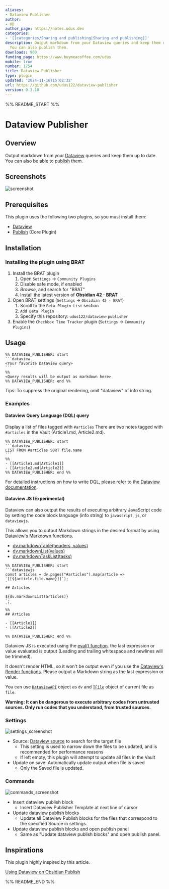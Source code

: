 ```yaml
---
aliases:
- Dataview Publisher
author:
- UD
author_page: https://notes.udus.dev
categories:
- '[[categories/Sharing and publishing|Sharing and publishing]]'
description: Output markdown from your Dataview queries and keep them up to date.
  You can also publish them.
downloads: 900
funding_page: https://www.buymeacoffee.com/udus
mobile: true
number: 1754
title: Dataview Publisher
type: plugin
updated: '2024-11-16T15:02:32'
url: https://github.com/udus122/dataview-publisher
version: 0.3.10
---
```


%% README_START %%

# Dataview Publisher

## Overview

Output markdown from your [Dataview](https://blacksmithgu.github.io/obsidian-dataview) queries and keep them up to date.
You can also be able to [publish](https://obsidian.md/publish) them.

## Screenshots

![screenshot](https://raw.githubusercontent.com/udus122/dataview-publisher/HEAD/assets/demo.gif)

## Prerequisites

This plugin uses the following two plugins, so you must install them:

- [Dataview](https://blacksmithgu.github.io/obsidian-dataview)
- [Publish](https://obsidian.md/publish) (Core Plugin)

## Installation

### Installing the plugin using BRAT

1. Install the BRAT plugin
    1. Open `Settings` -> `Community Plugins`
    2. Disable safe mode, if enabled
    3. *Browse*, and search for "BRAT" 
    4. Install the latest version of **Obsidian 42 - BRAT**
2. Open BRAT settings (`Settings` -> `Obsidian 42 - BRAT`)
    1. Scroll to the `Beta Plugin List` section
    2. `Add Beta Plugin`
    3. Specify this repository: `udus122/dataview-publisher`
3. Enable the `Checkbox Time Tracker` plugin (`Settings` -> `Community Plugins`)

## Usage

````
%% DATAVIEW_PUBLISHER: start
```dataview
<Your favorite Dataview query>
```
%%
<Query results will be output as markdown here>
%% DATAVIEW_PUBLISHER: end %%
````

Tips: To suppress the original rendering, omit "dataview" of info string.

### Examples

#### Dataview Query Language (DQL) query

Display a list of files tagged with `#articles`
There are two notes tagged with `#articles` in the Vault (Article1.md, Article2.md).

````
%% DATAVIEW_PUBLISHER: start
```dataview
LIST FROM #articles SORT file.name
```
%%
- [[Article1.md|Article1]]
- [[Article2.md|Article2]]
%% DATAVIEW_PUBLISHER: end %%
````

For detailed instructions on how to write DQL, please refer to the [Dataview documentation](https://blacksmithgu.github.io/obsidian-dataview/queries/structure).

#### Dataview JS (Experimental)

Dataview can also output the results of executing arbitrary JavaScript code by setting the code block language (info string) to `javascript`, `js`, or `dataviewjs`.

This allows you to output Markdown strings in the desired format by using [Dataview's Markdown functions](https://blacksmithgu.github.io/obsidian-dataview/api/code-reference/#markdown-dataviews).

- [dv.markdownTable(headers, values)](https://blacksmithgu.github.io/obsidian-dataview/api/code-reference/#dvmarkdowntableheaders-values)
- [dv.markdownList(values)](https://blacksmithgu.github.io/obsidian-dataview/api/code-reference/#dvmarkdownlistvalues)
- [dv.markdownTaskList(tasks)](https://blacksmithgu.github.io/obsidian-dataview/api/code-reference/#dvmarkdowntasklisttasks)

````
%% DATAVIEW_PUBLISHER: start
```dataviewjs
const articles = dv.pages("#articles").map(article => `[[${article.file.name}]]`);
`
## Articles

${dv.markdownList(articles)}
`;
```
%%
## Articles

- [[Article1]]
- [[Article2]]

%% DATAVIEW_PUBLISHER: end %%
````

Dataview JS is executed using the [eval() function](https://developer.mozilla.org/en-US/docs/Web/JavaScript/Reference/Global_Objects/eval). the last expression or value evaluated is output (Leading and trailing whitespace and newlines will be trimmed).

It doesn't render HTML, so it won't be output even if you use the [Dataview's Render functions](https://blacksmithgu.github.io/obsidian-dataview/api/code-reference/#render).
Please output a Markdown string as the last expression or value.

You can use [`DataviewAPI`](https://github.com/blacksmithgu/obsidian-dataview/blob/6d9030ef1df9c3f310f42e3502149dc71792dc4d/src/api/plugin-api.ts#L77) object as `dv` and [`TFile`](https://docs.obsidian.md/Reference/TypeScript+API/TFile) object of current file as `file`.

**Warning: It can be dangerous to execute arbitrary codes from untrusted sources. Only run codes that you understand, from trusted sources.**

### Settings

![settings_screenshot](https://raw.githubusercontent.com/udus122/dataview-publisher/HEAD/assets/settings.jpg)

- Source: [Dataview source](https://blacksmithgu.github.io/obsidian-dataview/reference/sources) to search for the target file
  - This setting is used to narrow down the files to be updated, and is recommended for performance reasons
  - If left empty, this plugin will attempt to update all files in the Vault
- Update on save: Automatically update output when file is saved
  - Only the Saved file is updated.

### Commands

![commands_screenshot](https://raw.githubusercontent.com/udus122/dataview-publisher/HEAD/assets/commands.jpg)

- Insert dataview publish block
  - Insert Dataview Publisher Template at next line of cursor
- Update dataview publish blocks
  - Update all Dataview Publish blocks for the files that correspond to the specified Source in settings.
- Update dataview publish blocks and open publish panel
  - Same as "Update dataview publish blocks" and open publish panel.

## Inspirations

This plugin highly inspired by this article.

[Using Dataview on Obsidian Publish](https://joschua.io/posts/2023/09/01/obsidian-publish-dataview)



%% README_END %%